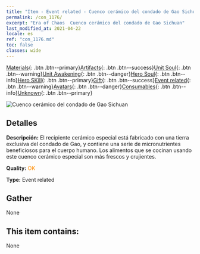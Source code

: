```yaml
---
title: "Item - Event related - Cuenco cerámico del condado de Gao Sichuan"
permalink: /con_1176/
excerpt: "Era of Chaos  Cuenco cerámico del condado de Gao Sichuan"
last_modified_at: 2021-04-22
locale: es
ref: "con_1176.md"
toc: false
classes: wide
---
```

 [Materials](/ItemsES/){: .btn .btn--primary}[Artifacts](/ItemsES/Artifacts/){: .btn .btn--success}[Unit Soul](/ItemsES/UnitSoul/){: .btn .btn--warning}[Unit Awakening](/ItemsES/UnitAwakening/){: .btn .btn--danger}[Hero Soul](/ItemsES/HeroSoul/){: .btn .btn--info}[Hero SKill](/ItemsES/HeroSkill/){: .btn .btn--primary}[Gift](/ItemsES/Gift/){: .btn .btn--success}[Event related](/ItemsES/Events/){: .btn .btn--warning}[Avatars](/ItemsES/Avatars/){: .btn .btn--danger}[Consumables](/ItemsES/Consumables/){: .btn .btn--info}[Unknown](/ItemsES/Unknown/){: .btn .btn--primary}

 ![Cuenco cerámico del condado de Gao Sichuan](/images/t/i_81511231.png)

## Detalles
 **Descripción:** El recipiente cerámico especial está fabricado con una tierra exclusiva del condado de Gao, y contiene una serie de micronutrientes beneficiosos para el cuerpo humano. Los alimentos que se cocinan usando este cuenco cerámico especial son más frescos y crujientes.

 **Quality:** <span style="color: #FF8C00">OK</span>

 **Type:** Event related

## Gather

  None

## This item contains:

  None

